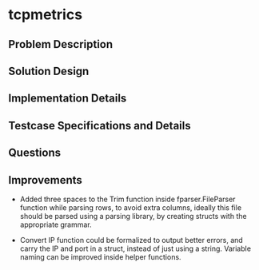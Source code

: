 # tcpmetrics

## Problem Description

## Solution Design

## Implementation Details

## Testcase Specifications and Details

## Questions


## Improvements

- Added three spaces to the Trim function inside fparser.FileParser function while parsing rows, to avoid extra columns,
ideally this file should be parsed using a parsing library, by creating structs with the appropriate grammar.

- Convert IP function could be formalized to output better errors, and carry the IP and port in a struct, instead of
just using a string. Variable naming can be improved inside helper functions.
